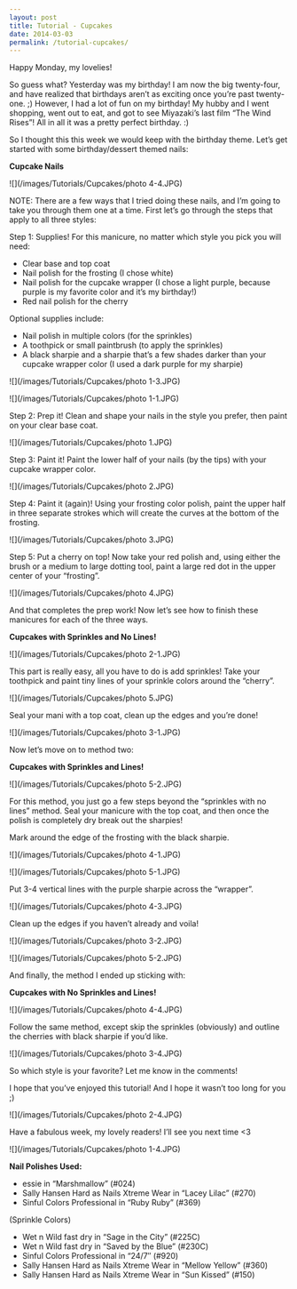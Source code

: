 ```yaml
---
layout: post
title: Tutorial - Cupcakes
date: 2014-03-03
permalink: /tutorial-cupcakes/
---
```


Happy Monday, my lovelies!

So guess what? Yesterday was my birthday! I am now the big twenty-four, and have realized that birthdays aren’t as exciting once you’re past twenty-one. ;) However, I had a lot of fun on my birthday! My hubby and I went shopping, went out to eat, and got to see Miyazaki’s last film “The Wind Rises”! All in all it was a pretty perfect birthday. :)

So I thought this this week we would keep with the birthday theme. Let’s get started with some birthday/dessert themed nails:

**Cupcake Nails**

![](/images/Tutorials/Cupcakes/photo 4-4.JPG)

NOTE: There are a few ways that I tried doing these nails, and I’m going to take you through them one at a time. First let’s go through the steps that apply to all three styles:

Step 1: Supplies! For this manicure, no matter which style you pick you will need:

- Clear base and top coat
- Nail polish for the frosting (I chose white)
- Nail polish for the cupcake wrapper (I chose a light purple, because purple is my favorite color and it’s my birthday!)
- Red nail polish for the cherry

Optional supplies include:

- Nail polish in multiple colors (for the sprinkles)
- A toothpick or small paintbrush (to apply the sprinkles)
- A black sharpie and a sharpie that’s a few shades darker than your cupcake wrapper color (I used a dark purple for my sharpie)

![](/images/Tutorials/Cupcakes/photo 1-3.JPG)

![](/images/Tutorials/Cupcakes/photo 1-1.JPG)

Step 2: Prep it! Clean and shape your nails in the style you prefer, then paint on your clear base coat.

![](/images/Tutorials/Cupcakes/photo 1.JPG)

Step 3: Paint it! Paint the lower half of your nails (by the tips) with your cupcake wrapper color.

![](/images/Tutorials/Cupcakes/photo 2.JPG)

Step 4: Paint it (again)! Using your frosting color polish, paint the upper half in three separate strokes which will create the curves at the bottom of the frosting.

![](/images/Tutorials/Cupcakes/photo 3.JPG)

Step 5: Put a cherry on top! Now take your red polish and, using either the brush or a medium to large dotting tool, paint a large red dot in the upper center of your “frosting”.

![](/images/Tutorials/Cupcakes/photo 4.JPG)

And that completes the prep work! Now let’s see how to finish these manicures for each of the three ways.

**Cupcakes with Sprinkles and No Lines!**

![](/images/Tutorials/Cupcakes/photo 2-1.JPG)

This part is really easy, all you have to do is add sprinkles! Take your toothpick and paint tiny lines of your sprinkle colors around the “cherry”.

![](/images/Tutorials/Cupcakes/photo 5.JPG)

Seal your mani with a top coat, clean up the edges and you’re done!

![](/images/Tutorials/Cupcakes/photo 3-1.JPG)

Now let’s move on to method two:

**Cupcakes with Sprinkles and Lines!**

![](/images/Tutorials/Cupcakes/photo 5-2.JPG)

For this method, you just go a few steps beyond the “sprinkles with no lines” method. Seal your manicure with the top coat, and then once the polish is completely dry break out the sharpies!

Mark around the edge of the frosting with the black sharpie.

![](/images/Tutorials/Cupcakes/photo 4-1.JPG)

![](/images/Tutorials/Cupcakes/photo 5-1.JPG)

Put 3-4 vertical lines with the purple sharpie across the “wrapper”.

![](/images/Tutorials/Cupcakes/photo 4-3.JPG)

Clean up the edges if you haven’t already and voila!

![](/images/Tutorials/Cupcakes/photo 3-2.JPG)

![](/images/Tutorials/Cupcakes/photo 5-2.JPG)

And finally, the method I ended up sticking with:

**Cupcakes with No Sprinkles and Lines!**

![](/images/Tutorials/Cupcakes/photo 4-4.JPG)

Follow the same method, except skip the sprinkles (obviously) and outline the cherries with black sharpie if you’d like.

![](/images/Tutorials/Cupcakes/photo 3-4.JPG)

So which style is your favorite? Let me know in the comments!

I hope that you’ve enjoyed this tutorial! And I hope it wasn’t too long for you ;)

![](/images/Tutorials/Cupcakes/photo 2-4.JPG)

Have a fabulous week, my lovely readers! I’ll see you next time <3

![](/images/Tutorials/Cupcakes/photo 1-4.JPG)

**Nail Polishes Used:**

- essie in “Marshmallow” (#024)
- Sally Hansen Hard as Nails Xtreme Wear in “Lacey Lilac” (#270)
- Sinful Colors Professional in “Ruby Ruby” (#369)

(Sprinkle Colors)

- Wet n Wild fast dry in “Sage in the City” (#225C)
- Wet n Wild fast dry in “Saved by the Blue” (#230C)
- Sinful Colors Professional in “24/7″ (#920)
- Sally Hansen Hard as Nails Xtreme Wear in “Mellow Yellow” (#360)
- Sally Hansen Hard as Nails Xtreme Wear in “Sun Kissed” (#150)